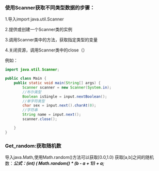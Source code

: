 ### 使用Scanner获取不同类型数据的步骤：

1.导入import java.util.Scanner

2.提供或创建一个Scanner类的实例

3.调用Scanner类中的方法，获取指定类型的变量

4.关闭资源，调用Scanner类中的close（）

例如：

```java
import java.util.Scanner;

public class Main {
    public static void main(String[] args) {
        Scanner scanner = new Scanner(System.in);
        //布尔类型
        Boolean isSingle = input.nextBoolean();
        //单字符类型
        char sex = input.next().charAt(0);
        //字符串
        String name = input.next();
        scanner.close();

    }
}
``` 

### Get_random:获取随机数

导入java.Math,使用Math.random()方法可以获取[0.0,1.0)
获取[a,b]之间的随机数：**_公式：(int) ( Math.random() * (b - a + 1)) + a;_**

